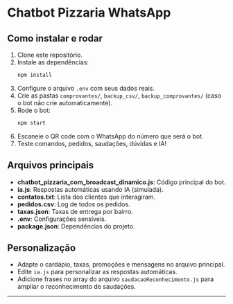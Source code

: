 # Chatbot Pizzaria WhatsApp

## Como instalar e rodar

1. Clone este repositório.
2. Instale as dependências:
   ```bash
   npm install
   ```
3. Configure o arquivo `.env` com seus dados reais.
4. Crie as pastas `comprovantes/`, `backup_csv/`, `backup_comprovantes/` (caso o bot não crie automaticamente).
5. Rode o bot:
   ```bash
   npm start
   ```
6. Escaneie o QR code com o WhatsApp do número que será o bot.
7. Teste comandos, pedidos, saudações, dúvidas e IA!

## Arquivos principais

- **chatbot_pizzaria_com_broadcast_dinamico.js**: Código principal do bot.
- **ia.js**: Respostas automáticas usando IA (simulada).
- **contatos.txt**: Lista dos clientes que interagiram.
- **pedidos.csv**: Log de todos os pedidos.
- **taxas.json**: Taxas de entrega por bairro.
- **.env**: Configurações sensíveis.
- **package.json**: Dependências do projeto.

## Personalização

- Adapte o cardápio, taxas, promoções e mensagens no arquivo principal.
- Edite `ia.js` para personalizar as respostas automáticas.
- Adicione frases no array do arquivo `saudacaoReconhecimento.js` para ampliar o reconhecimento de saudações.

---